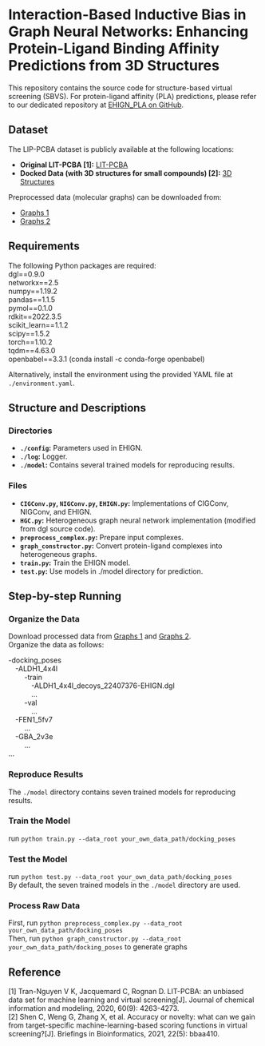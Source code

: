 # Interaction-Based Inductive Bias in Graph Neural Networks: Enhancing Protein-Ligand Binding Affinity Predictions from 3D Structures
This repository contains the source code for structure-based virtual screening (SBVS). For protein-ligand affinity (PLA) predictions, please refer to our dedicated repository at [EHIGN_PLA on GitHub](https://github.com/guaguabujianle/EHIGN_PLA).

## Dataset
The LIP-PCBA dataset is publicly available at the following locations:

- **Original LIT-PCBA [1]:** [LIT-PCBA](https://drugdesign.unistra.fr/LIT-PCBA/)
- **Docked Data (with 3D structures for small compounds) [2]:** [3D Structures](https://zenodo.org/record/4291725#.X7-JHTOUMyg)

Preprocessed data (molecular graphs) can be downloaded from:

- [Graphs 1](https://zenodo.org/record/8208800)
- [Graphs 2](https://zenodo.org/record/8219837)

## Requirements
The following Python packages are required:  
dgl==0.9.0  
networkx==2.5  
numpy==1.19.2  
pandas==1.1.5  
pymol==0.1.0  
rdkit==2022.3.5  
scikit_learn==1.1.2  
scipy==1.5.2  
torch==1.10.2  
tqdm==4.63.0  
openbabel==3.3.1 (conda install -c conda-forge openbabel)  

Alternatively, install the environment using the provided YAML file at `./environment.yaml`.


## Structure and Descriptions

### Directories
- **`./config`:** Parameters used in EHIGN.
- **`./log`:** Logger.
- **`./model`:** Contains several trained models for reproducing results.

### Files
- **`CIGConv.py`, `NIGConv.py`, `EHIGN.py`:** Implementations of CIGConv, NIGConv, and EHIGN.
- **`HGC.py`:** Heterogeneous graph neural network implementation (modified from dgl source code).
- **`preprocess_complex.py`:** Prepare input complexes.
- **`graph_constructor.py`:** Convert protein-ligand complexes into heterogeneous graphs.
- **`train.py`:** Train the EHIGN model.
- **`test.py`:** Use models in ./model directory for prediction.

## Step-by-step Running

### Organize the Data
Download processed data from [Graphs 1](https://zenodo.org/record/8208800) and [Graphs 2](https://zenodo.org/record/8219837).  
Organize the data as follows:  

-docking_poses  
&ensp;&ensp;-ALDH1_4x4l  
&ensp;&ensp;&ensp;&ensp; -train  
&ensp;&ensp;&ensp;&ensp;&ensp;&ensp; -ALDH1_4x4l_decoys_22407376-EHIGN.dgl  
&ensp;&ensp;&ensp;&ensp;&ensp;&ensp; ...  
&ensp;&ensp;&ensp;&ensp; -val  
&ensp;&ensp;&ensp;&ensp;&ensp;&ensp; ...  
&ensp;&ensp;-FEN1_5fv7  
&ensp;&ensp;&ensp;&ensp; ...  
&ensp;&ensp;-GBA_2v3e  
&ensp;&ensp;&ensp;&ensp; ...  
...  

### Reproduce Results
The `./model` directory contains seven trained models for reproducing results.

### Train the Model
run `python train.py --data_root your_own_data_path/docking_poses`

### Test the Model
run `python test.py --data_root your_own_data_path/docking_poses`  
By default, the seven trained models in the `./model` directory are used.

### Process Raw Data
First, run `python preprocess_complex.py --data_root your_own_data_path/docking_poses`  
Then, run `python graph_constructor.py --data_root your_own_data_path/docking_poses` to generate graphs

## Reference
[1] Tran-Nguyen V K, Jacquemard C, Rognan D. LIT-PCBA: an unbiased data set for machine learning and virtual screening[J]. Journal of chemical information and modeling, 2020, 60(9): 4263-4273.  
[2] Shen C, Weng G, Zhang X, et al. Accuracy or novelty: what can we gain from target-specific machine-learning-based scoring functions in virtual screening?[J]. Briefings in Bioinformatics, 2021, 22(5): bbaa410.


